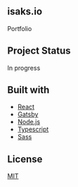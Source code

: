 ## isaks.io

Portfolio

## Project Status

In progress

## Built with

- [React](https://reactjs.org/)
- [Gatsby](https://www.gatsbyjs.com/)
- [Node.js](https://nodejs.org/en/)
- [Typescript](https://www.typescriptlang.org/)
- [Sass](https://sass-lang.com/)

## License

[MIT](https://choosealicense.com/licenses/mit/)
